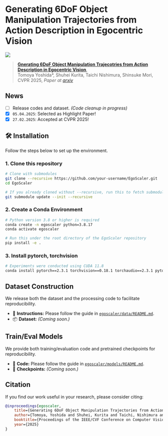 # Generating 6DoF Object Manipulation Trajectories from Action Description in Egocentric Vision

![](assets/teaser.gif)

> [**Gnerating 6DoF Object Manipulation Trajecotries from Action Description in Egocentric Vision**](https://biscue5.github.io/egoscaler-project-page/),  
> Tomoya Yoshida\*, Shuhei Kurita, Taichi Nishimura, Shinsuke Mori, 
> CVPR 2025,
> *Paper at [arxiv]()*  

## News
- [ ] Release codes and dataset. *(Code cleanup in progress)*
- [x] `05.04.2025`: Selected as Highlight Paper!
- [x] `27.02.2025`: Accepted at CVPR 2025!

## 🛠️ Installation

Follow the steps below to set up the environment.

### 1. Clone this repository
```bash
# Clone with submodules
git clone --recursive https://github.com/your-username/EgoScaler.git
cd EgoScaler

# If you already cloned without --recursive, run this to fetch submodules
git submodule update --init --recursive
```

### 2. Create a Conda Environment

```bash
# Python version 3.8 or higher is required
conda create -n egoscaler python=3.8.17
conda activate egoscaler

# Run this under the root directory of the EgoScaler repository
pip install -e .
```

### 3. Install pytorch, torchvision
```bash
# Experiments were conducted using CUDA 11.8
conda install pytorch==2.3.1 torchvision==0.18.1 torchaudio==2.3.1 pytorch-cuda=11.8 -c pytorch -c nvidia
```

## Dataset Construction

We release both the dataset and the processing code to facilitate reproducibility.

- 📄 **Instructions:** Please follow the guide in [`egoscaler/data/README.md`](./egoscaler/data/README.md).
- 📦 **Dataset:** *(Coming soon.)*

## Train/Eval Models

We provide both training/evaluation code and pretrained checkpoints for reproducibility.

- 🧠 **Code:** Please follow the guide in [`egoscaler/models/README.md`](./egoscaler/models/README.md).
- 📍 **Checkpoints:** *(Coming soon.)*

## Citation
If you find our work useful in your research, please consider citing:
```bibtex
@inproceedings{egoscaler,
    title={Generating 6DoF Object Manipulation Trajectories from Action Description in Egocentric Vision},
    author={Tomoya, Yoshida and Shuhei, Kurita and Taichi, Nishimura and Shinsuke, Mori},
    booktitle={Proceedings of the IEEE/CVF Conference on Computer Vision and Pattern Recognition (CVPR)},
    year={2025}
}
```